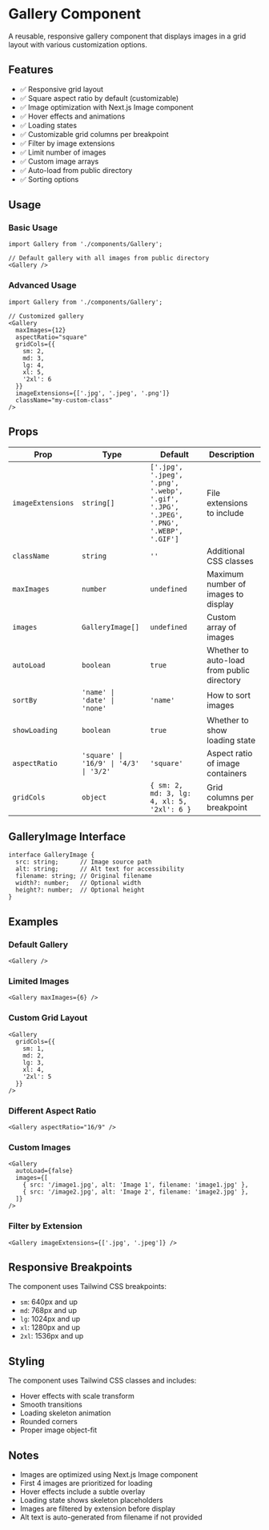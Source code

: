 # Gallery Component

A reusable, responsive gallery component that displays images in a grid layout with various customization options.

## Features

- ✅ Responsive grid layout
- ✅ Square aspect ratio by default (customizable)
- ✅ Image optimization with Next.js Image component
- ✅ Hover effects and animations
- ✅ Loading states
- ✅ Customizable grid columns per breakpoint
- ✅ Filter by image extensions
- ✅ Limit number of images
- ✅ Custom image arrays
- ✅ Auto-load from public directory
- ✅ Sorting options

## Usage

### Basic Usage

```tsx
import Gallery from './components/Gallery';

// Default gallery with all images from public directory
<Gallery />
```

### Advanced Usage

```tsx
import Gallery from './components/Gallery';

// Customized gallery
<Gallery 
  maxImages={12}
  aspectRatio="square"
  gridCols={{
    sm: 2,
    md: 3,
    lg: 4,
    xl: 5,
    '2xl': 6
  }}
  imageExtensions={['.jpg', '.jpeg', '.png']}
  className="my-custom-class"
/>
```

## Props

| Prop | Type | Default | Description |
|------|------|---------|-------------|
| `imageExtensions` | `string[]` | `['.jpg', '.jpeg', '.png', '.webp', '.gif', '.JPG', '.JPEG', '.PNG', '.WEBP', '.GIF']` | File extensions to include |
| `className` | `string` | `''` | Additional CSS classes |
| `maxImages` | `number` | `undefined` | Maximum number of images to display |
| `images` | `GalleryImage[]` | `undefined` | Custom array of images |
| `autoLoad` | `boolean` | `true` | Whether to auto-load from public directory |
| `sortBy` | `'name' \| 'date' \| 'none'` | `'name'` | How to sort images |
| `showLoading` | `boolean` | `true` | Whether to show loading state |
| `aspectRatio` | `'square' \| '16/9' \| '4/3' \| '3/2'` | `'square'` | Aspect ratio of image containers |
| `gridCols` | `object` | `{ sm: 2, md: 3, lg: 4, xl: 5, '2xl': 6 }` | Grid columns per breakpoint |

## GalleryImage Interface

```tsx
interface GalleryImage {
  src: string;      // Image source path
  alt: string;      // Alt text for accessibility
  filename: string; // Original filename
  width?: number;   // Optional width
  height?: number;  // Optional height
}
```

## Examples

### Default Gallery
```tsx
<Gallery />
```

### Limited Images
```tsx
<Gallery maxImages={6} />
```

### Custom Grid Layout
```tsx
<Gallery 
  gridCols={{
    sm: 1,
    md: 2,
    lg: 3,
    xl: 4,
    '2xl': 5
  }}
/>
```

### Different Aspect Ratio
```tsx
<Gallery aspectRatio="16/9" />
```

### Custom Images
```tsx
<Gallery 
  autoLoad={false}
  images={[
    { src: '/image1.jpg', alt: 'Image 1', filename: 'image1.jpg' },
    { src: '/image2.jpg', alt: 'Image 2', filename: 'image2.jpg' },
  ]}
/>
```

### Filter by Extension
```tsx
<Gallery imageExtensions={['.jpg', '.jpeg']} />
```

## Responsive Breakpoints

The component uses Tailwind CSS breakpoints:
- `sm`: 640px and up
- `md`: 768px and up
- `lg`: 1024px and up
- `xl`: 1280px and up
- `2xl`: 1536px and up

## Styling

The component uses Tailwind CSS classes and includes:
- Hover effects with scale transform
- Smooth transitions
- Loading skeleton animation
- Rounded corners
- Proper image object-fit

## Notes

- Images are optimized using Next.js Image component
- First 4 images are prioritized for loading
- Hover effects include a subtle overlay
- Loading state shows skeleton placeholders
- Images are filtered by extension before display
- Alt text is auto-generated from filename if not provided 
